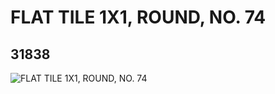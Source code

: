 # FLAT TILE 1X1, ROUND, NO. 74
## 31838
![FLAT TILE 1X1, ROUND, NO. 74](https://lc-www-live-s.legocdn.com/media/bricks/5/2/6179569.jpg)